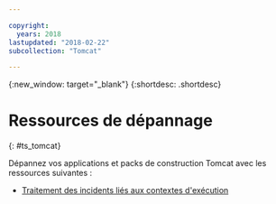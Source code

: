 ```yaml
---

copyright:
  years: 2018
lastupdated: "2018-02-22"
subcollection: "Tomcat"

---
```


{:new_window: target="_blank"}
{:shortdesc: .shortdesc}

# Ressources de dépannage
{: #ts_tomcat}

Dépannez vos applications et packs de construction Tomcat avec les ressources suivantes :

* [Traitement des incidents liés aux contextes d'exécution](/docs/runtimes-common/ts_runtimes.html#runtimes)
